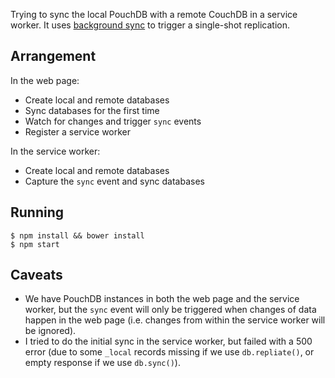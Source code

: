 Trying to sync the local PouchDB with a remote CouchDB in a service worker. It uses [background sync](https://developers.google.com/web/updates/2015/12/background-sync) to trigger a single-shot replication.

## Arrangement

In the web page:

  * Create local and remote databases
  * Sync databases for the first time
  * Watch for changes and trigger `sync` events
  * Register a service worker

In the service worker:

  * Create local and remote databases
  * Capture the `sync` event and sync databases

## Running

```
$ npm install && bower install
$ npm start
```

## Caveats

  * We have PouchDB instances in both the web page and the service worker, but the `sync` event will only be triggered when changes of data happen in the web page (i.e. changes from within the service worker will be ignored).
  * I tried to do the initial sync in the service worker, but failed with a 500 error (due to some `_local` records missing if we use `db.repliate()`, or empty response if we use `db.sync()`).
